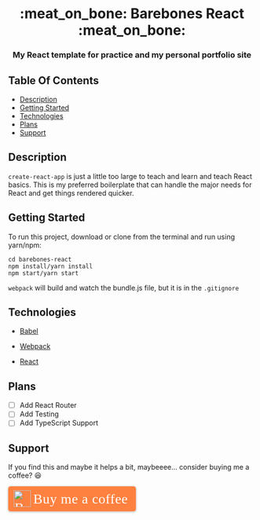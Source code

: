 <h1 align="center">:meat_on_bone: Barebones React :meat_on_bone:</h1>
<h3 align="center">My React template for practice and my personal portfolio site</h3>

## Table Of Contents

-   [Description](#description)
-   [Getting Started](#getting-started)
-   [Technologies](#technologies)
-   [Plans](#plans)
-   [Support](#support)

## Description

 ```create-react-app``` is just a little too large to teach and learn and teach React basics. This is my preferred boilerplate that can handle the major needs for React and get things rendered quicker.

## Getting Started

To run this project, download or clone from the terminal and run using yarn/npm:

```
cd barebones-react
npm install/yarn install
npm start/yarn start
```

```webpack``` will build and watch the bundle.js file, but it is in the ```.gitignore``` 



## Technologies

* [Babel](https://babeljs.io/)

* [Webpack](https://webpack.js.org/)

* [React](https://reactjs.org/)

  

## Plans

-   [ ] Add React Router
-   [ ] Add Testing
-   [ ] Add TypeScript Support

## Support

If you find this and maybe it helps a bit, maybeeee... consider buying me a coffee? :laughing:

<style>.bmc-button img{height: 34px !important;width: 35px !important;margin-bottom: 1px !important;box-shadow: none !important;border: none !important;vertical-align: middle !important;}.bmc-button{padding: 7px 15px 7px 10px !important;line-height: 35px !important;height:51px !important;text-decoration: none !important;display:inline-flex !important;color:#FFFFFF !important;background-color:#FF813F !important;border-radius: 5px !important;border: 1px solid transparent !important;padding: 7px 15px 7px 10px !important;font-size: 28px !important;letter-spacing:0.6px !important;box-shadow: 0px 1px 2px rgba(190, 190, 190, 0.5) !important;-webkit-box-shadow: 0px 1px 2px 2px rgba(190, 190, 190, 0.5) !important;margin: 0 auto !important;font-family:'Cookie', cursive !important;-webkit-box-sizing: border-box !important;box-sizing: border-box !important;}.bmc-button:hover, .bmc-button:active, .bmc-button:focus {-webkit-box-shadow: 0px 1px 2px 2px rgba(190, 190, 190, 0.5) !important;text-decoration: none !important;box-shadow: 0px 1px 2px 2px rgba(190, 190, 190, 0.5) !important;opacity: 0.85 !important;color:#FFFFFF !important;}</style><link href="https://fonts.googleapis.com/css?family=Cookie" rel="stylesheet"><a class="bmc-button" target="_blank" href="https://www.buymeacoffee.com/haywooddjohnson"><img src="https://cdn.buymeacoffee.com/buttons/bmc-new-btn-logo.svg" alt="Buy me a coffee"><span style="margin-left:5px;font-size:28px !important;">Buy me a coffee</span></a>

